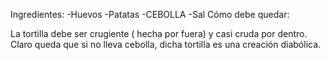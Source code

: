 Ingredientes:
-Huevos 
-Patatas 
-CEBOLLA 
-Sal
Cómo debe quedar:

La tortilla debe ser crugiente ( hecha por fuera) y casi cruda por 
dentro. Claro queda que si no lleva cebolla, dicha tortilla es una 
creación diabólica. 

